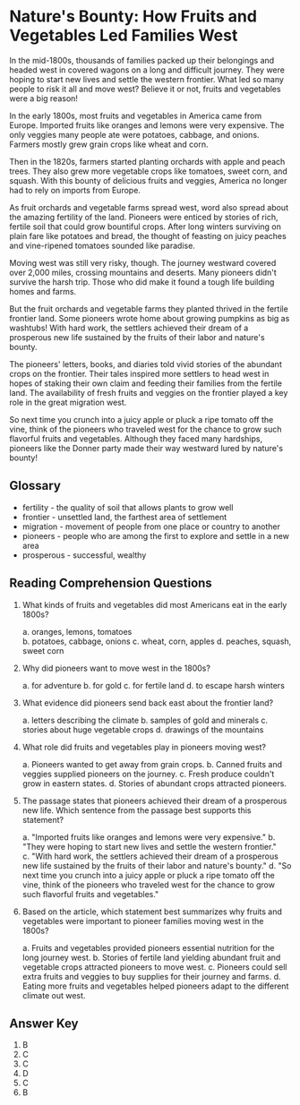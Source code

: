 # Nature's Bounty: How Fruits and Vegetables Led Families West

In the mid-1800s, thousands of families packed up their belongings and headed west in covered wagons on a long and difficult journey. They were hoping to start new lives and settle the western frontier. What led so many people to risk it all and move west? Believe it or not, fruits and vegetables were a big reason!

In the early 1800s, most fruits and vegetables in America came from Europe. Imported fruits like oranges and lemons were very expensive. The only veggies many people ate were potatoes, cabbage, and onions. Farmers mostly grew grain crops like wheat and corn.

Then in the 1820s, farmers started planting orchards with apple and peach trees. They also grew more vegetable crops like tomatoes, sweet corn, and squash. With this bounty of delicious fruits and veggies, America no longer had to rely on imports from Europe.

As fruit orchards and vegetable farms spread west, word also spread about the amazing fertility of the land. Pioneers were enticed by stories of rich, fertile soil that could grow bountiful crops. After long winters surviving on plain fare like potatoes and bread, the thought of feasting on juicy peaches and vine-ripened tomatoes sounded like paradise.

Moving west was still very risky, though. The journey westward covered over 2,000 miles, crossing mountains and deserts. Many pioneers didn't survive the harsh trip. Those who did make it found a tough life building homes and farms.

But the fruit orchards and vegetable farms they planted thrived in the fertile frontier land. Some pioneers wrote home about growing pumpkins as big as washtubs! With hard work, the settlers achieved their dream of a prosperous new life sustained by the fruits of their labor and nature's bounty.

The pioneers' letters, books, and diaries told vivid stories of the abundant crops on the frontier. Their tales inspired more settlers to head west in hopes of staking their own claim and feeding their families from the fertile land. The availability of fresh fruits and veggies on the frontier played a key role in the great migration west.

So next time you crunch into a juicy apple or pluck a ripe tomato off the vine, think of the pioneers who traveled west for the chance to grow such flavorful fruits and vegetables. Although they faced many hardships, pioneers like the Donner party made their way westward lured by nature's bounty!

## Glossary

- fertility - the quality of soil that allows plants to grow well
- frontier - unsettled land, the farthest area of settlement
- migration - movement of people from one place or country to another
- pioneers - people who are among the first to explore and settle in a new area
- prosperous - successful, wealthy

## Reading Comprehension Questions

1. What kinds of fruits and vegetables did most Americans eat in the early 1800s?

   a. oranges, lemons, tomatoes  
   b. potatoes, cabbage, onions
   c. wheat, corn, apples
   d. peaches, squash, sweet corn

2. Why did pioneers want to move west in the 1800s?

   a. for adventure
   b. for gold
   c. for fertile land
   d. to escape harsh winters

3. What evidence did pioneers send back east about the frontier land?

   a. letters describing the climate
   b. samples of gold and minerals
   c. stories about huge vegetable crops
   d. drawings of the mountains

4. What role did fruits and vegetables play in pioneers moving west?

   a. Pioneers wanted to get away from grain crops.
   b. Canned fruits and veggies supplied pioneers on the journey.
   c. Fresh produce couldn't grow in eastern states.
   d. Stories of abundant crops attracted pioneers.

5. The passage states that pioneers achieved their dream of a prosperous new life. Which sentence from the passage best supports this statement?

   a. "Imported fruits like oranges and lemons were very expensive."
   b. "They were hoping to start new lives and settle the western frontier."  
   c. "With hard work, the settlers achieved their dream of a prosperous new life sustained by the fruits of their labor and nature's bounty."
   d. "So next time you crunch into a juicy apple or pluck a ripe tomato off the vine, think of the pioneers who traveled west for the chance to grow such flavorful fruits and vegetables."

6. Based on the article, which statement best summarizes why fruits and vegetables were important to pioneer families moving west in the 1800s?

   a. Fruits and vegetables provided pioneers essential nutrition for the long journey west.
   b. Stories of fertile land yielding abundant fruit and vegetable crops attracted pioneers to move west.
   c. Pioneers could sell extra fruits and veggies to buy supplies for their journey and farms.
   d. Eating more fruits and vegetables helped pioneers adapt to the different climate out west.

## Answer Key

1. B
2. C
3. C
4. D
5. C
6. B
